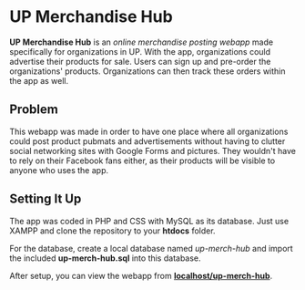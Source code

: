UP Merchandise Hub
================

**UP Merchandise Hub** is an *online merchandise posting webapp* made specifically for organizations in UP. With the app, organizations could advertise their products for sale. Users can sign up and pre-order the organizations' products. Organizations can then track these orders within the app as well.

Problem
------------
This webapp was made in order to have one place where all organizations could post product pubmats and advertisements without having to clutter social networking sites with Google Forms and pictures. They wouldn't have to rely on their Facebook fans either, as their products will be visible to anyone who uses the app.

Setting It Up
---------------
The app was coded in PHP and CSS with MySQL as its database. Just use XAMPP and clone the repository to your **htdocs** folder.

For the database, create a local database named *up-merch-hub* and import the included **up-merch-hub.sql** into this database.

After setup, you can view the webapp from **[localhost/up-merch-hub](http://localhost/up-merch-hub)**.
